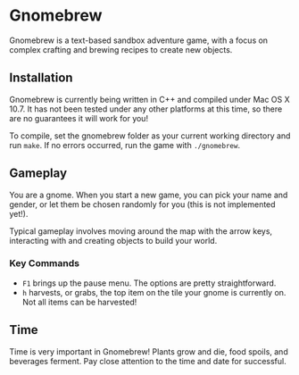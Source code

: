 Gnomebrew
=========

Gnomebrew is a text-based sandbox adventure game, with a focus on complex crafting and brewing recipes to create new objects.


Installation
------------

Gnomebrew is currently being written in C++ and compiled under Mac OS X 10.7. It has not been tested under any other platforms at this time, so there are no guarantees it will work for you!

To compile, set the gnomebrew folder as your current working directory and run `make`. If no errors occurred, run the game with `./gnomebrew`.


Gameplay
--------

You are a gnome. When you start a new game, you can pick your name and gender, or let them be chosen randomly for you (this is not implemented yet!).

Typical gameplay involves moving around the map with the arrow keys, interacting with and creating objects to build your world.

### Key Commands
* `F1` brings up the pause menu. The options are pretty straightforward.
* `h` harvests, or grabs, the top item on the tile your gnome is currently on. Not all items can be harvested!


Time
----

Time is very important in Gnomebrew! Plants grow and die, food spoils, and beverages ferment. Pay close attention to the time and date for successful.
